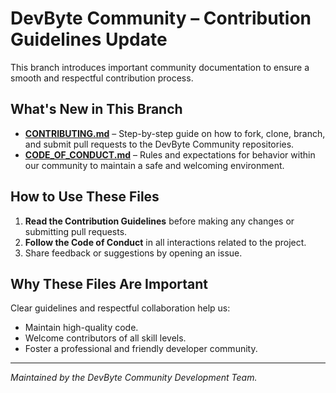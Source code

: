 # DevByte Community – Contribution Guidelines Update

This branch introduces important community documentation to ensure a smooth and respectful contribution process.

## What's New in This Branch
- **[CONTRIBUTING.md](./CONTRIBUTING.md)** – Step-by-step guide on how to fork, clone, branch, and submit pull requests to the DevByte Community repositories.
- **[CODE_OF_CONDUCT.md](./CODE_OF_CONDUCT.md)** – Rules and expectations for behavior within our community to maintain a safe and welcoming environment.

## How to Use These Files
1. **Read the Contribution Guidelines** before making any changes or submitting pull requests.
2. **Follow the Code of Conduct** in all interactions related to the project.
3. Share feedback or suggestions by opening an issue.

## Why These Files Are Important
Clear guidelines and respectful collaboration help us:
- Maintain high-quality code.
- Welcome contributors of all skill levels.
- Foster a professional and friendly developer community.

---
*Maintained by the DevByte Community Development Team.*

